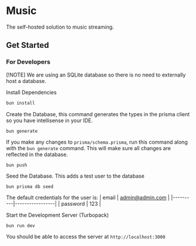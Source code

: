 # Music
The self-hosted solution to music streaming.

## Get Started
### For Developers
[!NOTE]
We are using an SQLite database so there is no need to externally host a database. 

Install Dependencies
```bash
bun install
```
Create the Database, this command generates the types in the prisma client so you have intellisense in your IDE.
```
bun generate
```

If you make any changes to `prisma/schema.prisma`, run this command along with the `bun generate` command. This will make sure all changes are reflected in the database.
```
bun push
```

Seed the Database. This adds a test user to the database
```bash
bun prisma db seed
```

The default credentials for the user is:
  | email    | admin@admin.com |
  |----------|-----------------|
  | password | 123             |

Start the Development Server (Turbopack)
```
bun run dev
```

You should be able to access the server at `http://localhost:3000`
